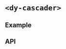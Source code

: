 # `<dy-cascader>`

## Example

<gbp-example
  name="dy-cascader"
  props='{"style": "width: 100%;", "placeholder": "Please choose", "value": ["Option 2"], "options": [{"label": "Option 1", "children": [{"label": "Option 1.1"}]}, {"label": "Option 2"}, {"label": "Option 3"}]}'
  src="https://esm.sh/duoyun-ui/elements/cascader"></gbp-example>

## API

<gbp-api src="/src/elements/cascader.ts"></gbp-api>
